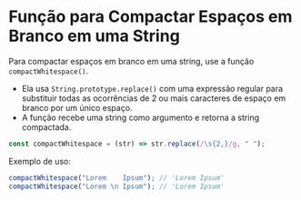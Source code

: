 # Função para Compactar Espaços em Branco em uma String

Para compactar espaços em branco em uma string, use a função `compactWhitespace()`.

- Ela usa `String.prototype.replace()` com uma expressão regular para substituir todas as ocorrências de 2 ou mais caracteres de espaço em branco por um único espaço.
- A função recebe uma string como argumento e retorna a string compactada.

```js
const compactWhitespace = (str) => str.replace(/\s{2,}/g, " ");
```

Exemplo de uso:

```js
compactWhitespace("Lorem    Ipsum"); // 'Lorem Ipsum'
compactWhitespace("Lorem \n Ipsum"); // 'Lorem Ipsum'
```
